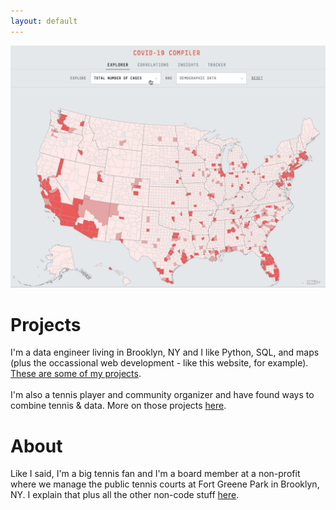 ```yaml
---
layout: default
---
```


<!-- <link rel="shortcut icon" type="image/x-icon" href="assets/images/icon.ico"> -->

<a href = "./projects.html"><img src="assets/images/covid-map.gif" alt="COVID-19 Tracker"></a>

# Projects

I'm a data engineer living in Brooklyn, NY and I like Python, SQL, and maps (plus the occassional web development - like this website, for example). [These are some of my projects](./projects.md). 
<br>
<br>
I'm also a tennis player and community organizer and have found ways to combine tennis & data. More on those projects [here](./projects-tennis.md).

# About

Like I said, I'm a big tennis fan and I'm a board member at a non-profit where we manage the public tennis courts at Fort Greene Park in Brooklyn, NY. I explain that plus all the other non-code stuff [here](./story.md).